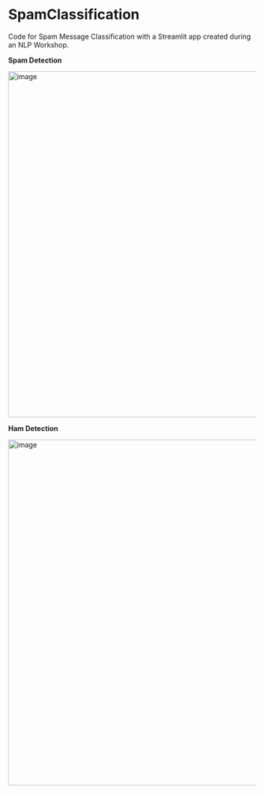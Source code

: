 # SpamClassification
Code for Spam Message Classification with a Streamlit app created during an NLP Workshop.

**Spam Detection**

<img width="700" alt="image" src="https://github.com/itsRenuka22/SpamClassification/assets/108170514/eda6043f-26e6-4ece-b7de-519f06bd06fe">


**Ham Detection**

<img width="700" alt="image" src="https://github.com/itsRenuka22/SpamClassification/assets/108170514/4927d996-bee7-4f65-8e39-a49f2e2a3254">

